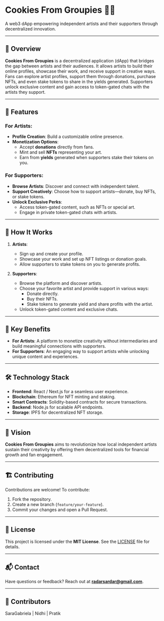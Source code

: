 # Cookies From Groupies 🍪🎨  
A web3 dApp empowering independent artists and their supporters through decentralized innovation.

---

## 📖 Overview  
**Cookies From Groupies** is a decentralized application (dApp) that bridges the gap between artists and their audiences. It allows artists to build their online profiles, showcase their work, and receive support in creative ways. Fans can explore artist profiles, support them through donations, purchase NFTs, and even stake tokens to share in the yields generated. Supporters unlock exclusive content and gain access to token-gated chats with the artists they support.

---

## 🎨 Features  

### For Artists:  
- **Profile Creation**: Build a customizable online presence.  
- **Monetization Options**:  
  - Accept **donations** directly from fans.  
  - Mint and sell **NFTs** representing your art.  
  - Earn from **yields** generated when supporters stake their tokens on you.  

### For Supporters:  
- **Browse Artists**: Discover and connect with independent talent.  
- **Support Creatively**: Choose how to support artists—donate, buy NFTs, or stake tokens.  
- **Unlock Exclusive Perks**:  
  - Access token-gated content, such as NFTs or special art.  
  - Engage in private token-gated chats with artists.  

---

## 🚀 How It Works  

1. **Artists**:  
   - Sign up and create your profile.  
   - Showcase your work and set up NFT listings or donation goals.  
   - Allow supporters to stake tokens on you to generate profits.

2. **Supporters**:  
   - Browse the platform and discover artists.  
   - Choose your favorite artist and provide support in various ways:
     - Donate directly.  
     - Buy their NFTs.  
     - Stake tokens to generate yield and share profits with the artist.  
   - Unlock token-gated content and exclusive chats.  

---

## 📌 Key Benefits  

- **For Artists**: A platform to monetize creativity without intermediaries and build meaningful connections with supporters.  
- **For Supporters**: An engaging way to support artists while unlocking unique content and experiences.  

---

## 🛠️ Technology Stack  
- **Frontend**: React / Next.js for a seamless user experience.  
- **Blockchain**: Ethereum for NFT minting and staking.  
- **Smart Contracts**: Solidity-based contracts for secure transactions.  
- **Backend**: Node.js for scalable API endpoints.  
- **Storage**: IPFS for decentralized NFT storage.  

---

## 🎯 Vision  
**Cookies From Groupies** aims to revolutionize how local independent artists sustain their creativity by offering them decentralized tools for financial growth and fan engagement.

---

## 🏗️ Contributing  
Contributions are welcome! To contribute:  
1. Fork the repository.  
2. Create a new branch (`feature/your-feature`).  
3. Commit your changes and open a Pull Request.  

---

## 📄 License  
This project is licensed under the **MIT License**. See the [LICENSE](LICENSE) file for details.

---

## 📬 Contact  
Have questions or feedback? Reach out at **radarsardar@gmail.com**.

---

## 🤝 Contributors

SaraGabriela | Nidhi | Pratik
